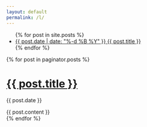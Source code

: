 ```yaml
---
layout: default
permalink: /l/
---
```

<ul>
	{% for post in site.posts %}
	<li>
		<a href="{{ post.url }}">
			<time>{{ post.date | date: "%-d %B %Y" }}</time>
			{{ post.title }}
		</a>
	</li>
	{% endfor %}
</ul>

{% for post in paginator.posts %}
  <h1><a href="{{ post.url }}">{{ post.title }}</a></h1>
  <p class="author">
    <span class="date">{{ post.date }}</span>
  </p>
  <div class="content">
    {{ post.content }}
  </div>
{% endfor %}
